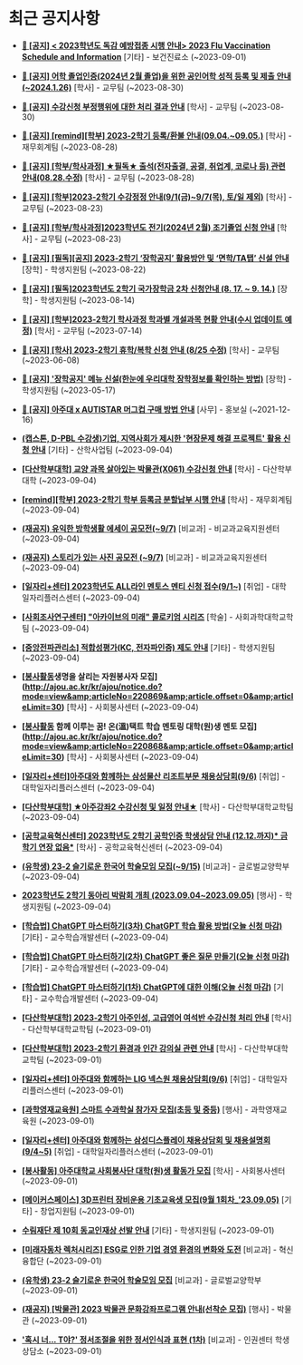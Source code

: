 # 최근 공지사항

* **[📌 [공지] &lt; 2023학년도 독감 예방접종 시행 안내&gt; 2023 Flu Vaccination Schedule and Information](http://ajou.ac.kr/kr/ajou/notice.do?mode=view&amp;articleNo=220764&amp;article.offset=0&amp;articleLimit=30)**
 [기타] - 보건진료소 (~2023-09-01)

* **[📌 [공지] 어학 졸업인증(2024년 2월 졸업)을 위한 공인어학 성적 등록 및 제출 안내 (~2024.1.26)](http://ajou.ac.kr/kr/ajou/notice.do?mode=view&amp;articleNo=220675&amp;article.offset=0&amp;articleLimit=30)**
 [학사] - 교무팀 (~2023-08-30)

* **[📌 [공지] 수강신청 부정행위에 대한 처리 결과 안내](http://ajou.ac.kr/kr/ajou/notice.do?mode=view&amp;articleNo=220673&amp;article.offset=0&amp;articleLimit=30)**
 [학사] - 교무팀 (~2023-08-30)

* **[📌 [공지] [remind][학부] 2023-2학기 등록/환불 안내(09.04.~09.05.)](http://ajou.ac.kr/kr/ajou/notice.do?mode=view&amp;articleNo=220608&amp;article.offset=0&amp;articleLimit=30)**
 [학사] - 재무회계팀 (~2023-08-28)

* **[📌 [공지] [학부/학사과정] ★필독★ 출석(전자출결, 공결, 취업계, 코로나 등) 관련 안내(08.28.수정)](http://ajou.ac.kr/kr/ajou/notice.do?mode=view&amp;articleNo=220586&amp;article.offset=0&amp;articleLimit=30)**
 [학사] - 교무팀 (~2023-08-28)

* **[📌 [공지] [학부]2023-2학기 수강정정 안내(9/1(금)~9/7(목), 토/일 제외)](http://ajou.ac.kr/kr/ajou/notice.do?mode=view&amp;articleNo=220411&amp;article.offset=0&amp;articleLimit=30)**
 [학사] - 교무팀 (~2023-08-23)

* **[📌 [공지] [학부/학사과정]2023학년도 전기(2024년 2월) 조기졸업 신청 안내](http://ajou.ac.kr/kr/ajou/notice.do?mode=view&amp;articleNo=220402&amp;article.offset=0&amp;articleLimit=30)**
 [학사] - 교무팀 (~2023-08-23)

* **[📌 [공지] [필독][공지] 2023-2학기 ‘장학공지’ 활용방안 및 ‘면학/TA탭’ 신설 안내](http://ajou.ac.kr/kr/ajou/notice.do?mode=view&amp;articleNo=220288&amp;article.offset=0&amp;articleLimit=30)**
 [장학] - 학생지원팀 (~2023-08-22)

* **[📌 [공지] [필독]2023학년도 2학기 국가장학금 2차 신청안내 (8. 17. ~ 9. 14.)](http://ajou.ac.kr/kr/ajou/notice.do?mode=view&amp;articleNo=220054&amp;article.offset=0&amp;articleLimit=30)**
 [장학] - 학생지원팀 (~2023-08-14)

* **[📌 [공지] [학부]2023-2학기 학사과정 학과별 개설과목 현황 안내(수시 업데이트 예정)](http://ajou.ac.kr/kr/ajou/notice.do?mode=view&amp;articleNo=219065&amp;article.offset=0&amp;articleLimit=30)**
 [학사] - 교무팀 (~2023-07-14)

* **[📌 [공지] [학사] 2023-2학기 휴학/복학 신청 안내 (8/25 수정)](http://ajou.ac.kr/kr/ajou/notice.do?mode=view&amp;articleNo=215587&amp;article.offset=0&amp;articleLimit=30)**
 [학사] - 교무팀 (~2023-06-08)

* **[📌 [공지] &#x27;장학공지&#x27; 메뉴 신설(한눈에 우리대학 장학정보를 확인하는 방법)](http://ajou.ac.kr/kr/ajou/notice.do?mode=view&amp;articleNo=214764&amp;article.offset=0&amp;articleLimit=30)**
 [장학] - 학생지원팀 (~2023-05-17)

* **[📌 [공지] 아주대 x AUTISTAR 머그컵 구매 방법 안내](http://ajou.ac.kr/kr/ajou/notice.do?mode=view&amp;articleNo=147976&amp;article.offset=0&amp;articleLimit=30)**
 [사무] - 홍보실 (~2021-12-16)

* **[(캡스톤, D-PBL 수강생)기업, 지역사회가 제시한 &#x27;현장문제 해결 프로젝트&#x27; 활용 신청 안내](http://ajou.ac.kr/kr/ajou/notice.do?mode=view&amp;articleNo=220890&amp;article.offset=0&amp;articleLimit=30)**
 [기타] - 산학사업팀 (~2023-09-04)

* **[[다산학부대학] 교양 과목 살아있는 박물관(X061) 수강신청 안내](http://ajou.ac.kr/kr/ajou/notice.do?mode=view&amp;articleNo=220888&amp;article.offset=0&amp;articleLimit=30)**
 [학사] - 다산학부대학 (~2023-09-04)

* **[[remind][학부] 2023-2학기 학부 등록금 분할납부 시행 안내](http://ajou.ac.kr/kr/ajou/notice.do?mode=view&amp;articleNo=220887&amp;article.offset=0&amp;articleLimit=30)**
 [학사] - 재무회계팀 (~2023-09-04)

* **[(재공지) 유익한 방학생활 에세이 공모전(~9/7)](http://ajou.ac.kr/kr/ajou/notice.do?mode=view&amp;articleNo=220886&amp;article.offset=0&amp;articleLimit=30)**
 [비교과] - 비교과교육지원센터 (~2023-09-04)

* **[(재공지) 스토리가 있는 사진 공모전 (~9/7)](http://ajou.ac.kr/kr/ajou/notice.do?mode=view&amp;articleNo=220885&amp;article.offset=0&amp;articleLimit=30)**
 [비교과] - 비교과교육지원센터 (~2023-09-04)

* **[[일자리+센터] 2023학년도 ALL라인 멘토스 멘티 신청 접수(9/1~)](http://ajou.ac.kr/kr/ajou/notice.do?mode=view&amp;articleNo=220883&amp;article.offset=0&amp;articleLimit=30)**
 [취업] - 대학일자리플러스센터 (~2023-09-04)

* **[[사회조사연구센터] &quot;아카이브의 미래&quot; 콜로키엄 시리즈](http://ajou.ac.kr/kr/ajou/notice.do?mode=view&amp;articleNo=220881&amp;article.offset=0&amp;articleLimit=30)**
 [학술] - 사회과학대학교학팀 (~2023-09-04)

* **[[중앙전파관리소] 적합성평가(KC, 전자파인증) 제도 안내](http://ajou.ac.kr/kr/ajou/notice.do?mode=view&amp;articleNo=220880&amp;article.offset=0&amp;articleLimit=30)**
 [기타] - 학생지원팀 (~2023-09-04)

* **[[봉사활동](9/5단체헌혈지원)생명을 살리는 자원봉사자 모집](http://ajou.ac.kr/kr/ajou/notice.do?mode=view&amp;articleNo=220869&amp;article.offset=0&amp;articleLimit=30)**
 [학사] - 사회봉사센터 (~2023-09-04)

* **[[봉사활동](재공지) 함께 이루는 꿈! 온(溫)택트 학습 멘토링 대학(원)생 멘토 모집](http://ajou.ac.kr/kr/ajou/notice.do?mode=view&amp;articleNo=220868&amp;article.offset=0&amp;articleLimit=30)**
 [학사] - 사회봉사센터 (~2023-09-04)

* **[[일자리+센터]아주대와 함께하는 삼성물산 리조트부문 채용상담회(9/6)](http://ajou.ac.kr/kr/ajou/notice.do?mode=view&amp;articleNo=220866&amp;article.offset=0&amp;articleLimit=30)**
 [취업] - 대학일자리플러스센터 (~2023-09-04)

* **[[다산학부대학] ★아주강좌2 수강신청 및 일정 안내★](http://ajou.ac.kr/kr/ajou/notice.do?mode=view&amp;articleNo=220861&amp;article.offset=0&amp;articleLimit=30)**
 [학사] - 다산학부대학교학팀 (~2023-09-04)

* **[[공학교육혁신센터] 2023학년도 2학기 공학인증 학생상담 안내 (12.12.까지)* 금학기 연장 없음*](http://ajou.ac.kr/kr/ajou/notice.do?mode=view&amp;articleNo=220855&amp;article.offset=0&amp;articleLimit=30)**
 [학사] - 공학교육혁신센터 (~2023-09-04)

* **[(유학생) 23-2 슬기로운 한국어 학술모임 모집(~9/15)](http://ajou.ac.kr/kr/ajou/notice.do?mode=view&amp;articleNo=220854&amp;article.offset=0&amp;articleLimit=30)**
 [비교과] - 글로벌교양학부 (~2023-09-04)

* **[2023학년도 2학기 동아리 박람회 개최 (2023.09.04~2023.09.05)](http://ajou.ac.kr/kr/ajou/notice.do?mode=view&amp;articleNo=220846&amp;article.offset=0&amp;articleLimit=30)**
 [행사] - 학생지원팀 (~2023-09-04)

* **[[학습법] ChatGPT 마스터하기(3차) ChatGPT 학습 활용 방법(오늘 신청 마감)](http://ajou.ac.kr/kr/ajou/notice.do?mode=view&amp;articleNo=220842&amp;article.offset=0&amp;articleLimit=30)**
 [기타] - 교수학습개발센터 (~2023-09-04)

* **[[학습법] ChatGPT 마스터하기(2차) ChatGPT 좋은 질문 만들기(오늘 신청 마감)](http://ajou.ac.kr/kr/ajou/notice.do?mode=view&amp;articleNo=220841&amp;article.offset=0&amp;articleLimit=30)**
 [기타] - 교수학습개발센터 (~2023-09-04)

* **[[학습법] ChatGPT 마스터하기(1차) ChatGPT에 대한 이해(오늘 신청 마감)](http://ajou.ac.kr/kr/ajou/notice.do?mode=view&amp;articleNo=220839&amp;article.offset=0&amp;articleLimit=30)**
 [기타] - 교수학습개발센터 (~2023-09-04)

* **[[다산학부대학] 2023-2학기 아주인성, 고급영어 여석반 수강신청 처리 안내](http://ajou.ac.kr/kr/ajou/notice.do?mode=view&amp;articleNo=220824&amp;article.offset=0&amp;articleLimit=30)**
 [학사] - 다산학부대학교학팀 (~2023-09-01)

* **[[다산학부대학] 2023-2학기 환경과 인간 강의실 관련 안내](http://ajou.ac.kr/kr/ajou/notice.do?mode=view&amp;articleNo=220823&amp;article.offset=0&amp;articleLimit=30)**
 [학사] - 다산학부대학교학팀 (~2023-09-01)

* **[[일자리+센터] 아주대와 함께하는 LIG 넥스원 채용상담회(9/6)](http://ajou.ac.kr/kr/ajou/notice.do?mode=view&amp;articleNo=220818&amp;article.offset=0&amp;articleLimit=30)**
 [취업] - 대학일자리플러스센터 (~2023-09-01)

* **[[과학영재교육원] 스마트 수과학실 참가자 모집(초등 및 중등)](http://ajou.ac.kr/kr/ajou/notice.do?mode=view&amp;articleNo=220810&amp;article.offset=0&amp;articleLimit=30)**
 [행사] - 과학영재교육원 (~2023-09-01)

* **[[일자리+센터] 아주대와 함께하는 삼성디스플레이 채용상담회 및 채용설명회(9/4~5)](http://ajou.ac.kr/kr/ajou/notice.do?mode=view&amp;articleNo=220806&amp;article.offset=0&amp;articleLimit=30)**
 [취업] - 대학일자리플러스센터 (~2023-09-01)

* **[[봉사활동] 아주대학교 사회봉사단 대학(원)생 활동가 모집](http://ajou.ac.kr/kr/ajou/notice.do?mode=view&amp;articleNo=220801&amp;article.offset=0&amp;articleLimit=30)**
 [학사] - 사회봉사센터 (~2023-09-01)

* **[[메이커스페이스] 3D프린터 장비운용 기초교육생 모집(9월 1회차_&#x27;23.09.05)](http://ajou.ac.kr/kr/ajou/notice.do?mode=view&amp;articleNo=220797&amp;article.offset=0&amp;articleLimit=30)**
 [기타] - 창업지원팀 (~2023-09-01)

* **[수림재단 제 10회 동교인재상 선발 안내](http://ajou.ac.kr/kr/ajou/notice.do?mode=view&amp;articleNo=220790&amp;article.offset=0&amp;articleLimit=30)**
 [기타] - 학생지원팀 (~2023-09-01)

* **[[미래자동차 렉처시리즈] ESG로 인한 기업 경영 환경의 변화와 도전](http://ajou.ac.kr/kr/ajou/notice.do?mode=view&amp;articleNo=220787&amp;article.offset=0&amp;articleLimit=30)**
 [비교과] - 혁신융합단 (~2023-09-01)

* **[(유학생) 23-2 슬기로운 한국어 학술모임 모집](http://ajou.ac.kr/kr/ajou/notice.do?mode=view&amp;articleNo=220777&amp;article.offset=0&amp;articleLimit=30)**
 [비교과] - 글로벌교양학부 (~2023-09-01)

* **[(재공지) [박물관] 2023 박물관 문화강좌프로그램 안내(선착순 모집)](http://ajou.ac.kr/kr/ajou/notice.do?mode=view&amp;articleNo=220775&amp;article.offset=0&amp;articleLimit=30)**
 [행사] - 박물관 (~2023-09-01)

* **[&#x27;혹시 너... T야?&#x27; 정서조절을 위한 정서인식과 표현 (1차)](http://ajou.ac.kr/kr/ajou/notice.do?mode=view&amp;articleNo=220774&amp;article.offset=0&amp;articleLimit=30)**
 [비교과] - 인권센터 학생상담소 (~2023-09-01)
